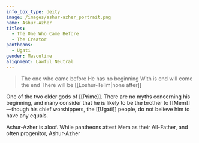 ```yaml
---
info_box_type: deity
image: /images/ashur-azher_portrait.png
name: Ashur-Azher
titles:
  - The One Who Came Before
  - The Creator
pantheons:
  - Ugati
gender: Masculine
alignment: Lawful Neutral
---
```

> The one who came before
> He has no beginning
> With is end will come the end
> There will be [[Loshur-Telim|none after]]

One of the two elder gods of [[Prime]].  There are no myths concerning his beginning, and many consider that he is likely to be the brother to [[Mem]]—though his chief worshippers, the [[Ugati]] people, do not believe him to have any equals.

Ashur-Azher is aloof. While pantheons attest Mem as their All-Father, and often progenitor, Ashur-Azher